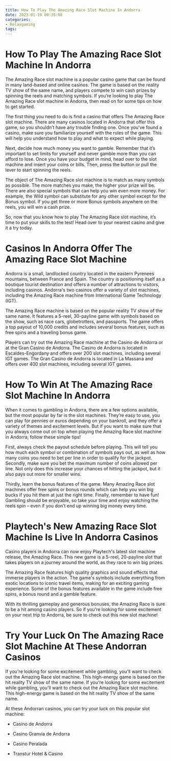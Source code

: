 ```yaml
---
title: How To Play The Amazing Race Slot Machine In Andorra
date: 2023-01-19 00:35:08
categories:
- Relaxgaming
tags:
---
```



#  How To Play The Amazing Race Slot Machine In Andorra

The Amazing Race slot machine is a popular casino game that can be found in many land-based and online casinos. The game is based on the reality TV show of the same name, and players compete to win cash prizes by spinning the reels and matching symbols. If you’re looking to play The Amazing Race slot machine in Andorra, then read on for some tips on how to get started.

The first thing you need to do is find a casino that offers The Amazing Race slot machine. There are many casinos located in Andorra that offer this game, so you shouldn’t have any trouble finding one. Once you’ve found a casino, make sure you familiarize yourself with the rules of the game. This will help you understand how to play and what to expect while playing.

Next, decide how much money you want to gamble. Remember that it’s important to set limits for yourself and never gamble more than you can afford to lose. Once you have your budget in mind, head over to the slot machine and insert your coins or bills. Then, press the button or pull the lever to start spinning the reels.

The object of The Amazing Race slot machine is to match as many symbols as possible. The more matches you make, the higher your prize will be. There are also special symbols that can help you win even more money. For example, the Wild symbol can substitute for any other symbol except for the Bonus symbol. If you get three or more Bonus symbols anywhere on the reels, you will win a cash prize.

So, now that you know how to play The Amazing Race slot machine, it’s time to put your skills to the test! Head over to your nearest casino and give it a try today.

#  Casinos In Andorra Offer The Amazing Race Slot Machine

Andorra is a small, landlocked country located in the eastern Pyrenees mountains, between France and Spain. The country is positioning itself as a boutique tourist destination and offers a number of attractions to visitors, including casinos. Andorra's two casinos offer a variety of slot machines, including the Amazing Race machine from International Game Technology (IGT).

The Amazing Race machine is based on the popular reality TV show of the same name. It features a 5-reel, 30-payline game with symbols based on the show, such as race cars, globetrotters, and passports. The game offers a top payout of 10,000 credits and includes several bonus features, such as free spins and a traveling bonus game.

Players can try out the Amazing Race machine at the Casino de Andorra or at the Gran Casino de Andorra. The Casino de Andorra is located in Escaldes-Engordany and offers over 200 slot machines, including several IGT games. The Gran Casino de Andorra is located in La Massana and offers over 400 slot machines, including several IGT games.

#  How To Win At The Amazing Race Slot Machine In Andorra

When it comes to gambling in Andorra, there are a few options available, but the most popular by far is the slot machines. They’re easy to use, you can play for pennies or euros depending on your bankroll, and they offer a variety of themes and excitement levels. But if you want to make sure that you always come out on top when playing the Amazing Race slot machine in Andorra, follow these simple tips!

First, always check the payout schedule before playing. This will tell you how much each symbol or combination of symbols pays out, as well as how many coins you need to bet per line in order to qualify for the jackpot. Secondly, make sure you bet the maximum number of coins allowed per line. Not only does this increase your chances of hitting the jackpot, but it also pays out more for smaller wins.

Thirdly, learn the bonus features of the game. Many Amazing Race slot machines offer free spins or bonus rounds which can help you win big bucks if you hit them at just the right time. Finally, remember to have fun! Gambling should be enjoyable, so take your time and enjoy watching the reels spin – even if you don’t end up winning big money every time.

#  Playtech's New Amazing Race Slot Machine Is Live In Andorra Casinos

Casino players in Andorra can now enjoy Playtech's latest slot machine release, the Amazing Race. This new game is a 5-reel, 20-payline slot that takes players on a journey around the world, as they race to win big prizes.

The Amazing Race features high quality graphics and sound effects that immerse players in the action. The game's symbols include everything from exotic locations to iconic travel items, making for an exciting gaming experience. Some of the bonus features available in the game include free spins, a bonus round and a gamble feature.

With its thrilling gameplay and generous bonuses, the Amazing Race is sure to be a hit among casino players. So if you're looking for some excitement on your next trip to Andorra, be sure to check out this new slot machine!

#  Try Your Luck On The Amazing Race Slot Machine At These Andorran Casinos

If you're looking for some excitement while gambling, you'll want to check out the Amazing Race slot machine. This high-energy game is based on the hit reality TV show of the same name. If you're looking for some excitement while gambling, you'll want to check out the Amazing Race slot machine. This high-energy game is based on the hit reality TV show of the same name.

At these Andorran casinos, you can try your luck on this popular slot machine:

* Casino de Andorra

* Casino Granvia de Andorra

* Casino Peralada

* Transtur Hotel & Casino